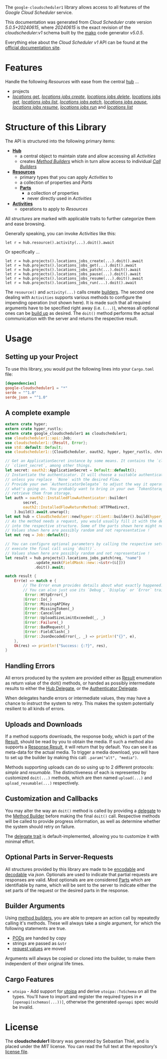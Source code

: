 <!---
DO NOT EDIT !
This file was generated automatically from 'src/generator/templates/api/README.md.mako'
DO NOT EDIT !
-->
The `google-cloudscheduler1` library allows access to all features of the *Google Cloud Scheduler* service.

This documentation was generated from *Cloud Scheduler* crate version *5.0.5+20240615*, where *20240615* is the exact revision of the *cloudscheduler:v1* schema built by the [mako](http://www.makotemplates.org/) code generator *v5.0.5*.

Everything else about the *Cloud Scheduler* *v1* API can be found at the
[official documentation site](https://cloud.google.com/scheduler/).
# Features

Handle the following *Resources* with ease from the central [hub](https://docs.rs/google-cloudscheduler1/5.0.5+20240615/google_cloudscheduler1/CloudScheduler) ... 

* projects
 * [*locations get*](https://docs.rs/google-cloudscheduler1/5.0.5+20240615/google_cloudscheduler1/api::ProjectLocationGetCall), [*locations jobs create*](https://docs.rs/google-cloudscheduler1/5.0.5+20240615/google_cloudscheduler1/api::ProjectLocationJobCreateCall), [*locations jobs delete*](https://docs.rs/google-cloudscheduler1/5.0.5+20240615/google_cloudscheduler1/api::ProjectLocationJobDeleteCall), [*locations jobs get*](https://docs.rs/google-cloudscheduler1/5.0.5+20240615/google_cloudscheduler1/api::ProjectLocationJobGetCall), [*locations jobs list*](https://docs.rs/google-cloudscheduler1/5.0.5+20240615/google_cloudscheduler1/api::ProjectLocationJobListCall), [*locations jobs patch*](https://docs.rs/google-cloudscheduler1/5.0.5+20240615/google_cloudscheduler1/api::ProjectLocationJobPatchCall), [*locations jobs pause*](https://docs.rs/google-cloudscheduler1/5.0.5+20240615/google_cloudscheduler1/api::ProjectLocationJobPauseCall), [*locations jobs resume*](https://docs.rs/google-cloudscheduler1/5.0.5+20240615/google_cloudscheduler1/api::ProjectLocationJobResumeCall), [*locations jobs run*](https://docs.rs/google-cloudscheduler1/5.0.5+20240615/google_cloudscheduler1/api::ProjectLocationJobRunCall) and [*locations list*](https://docs.rs/google-cloudscheduler1/5.0.5+20240615/google_cloudscheduler1/api::ProjectLocationListCall)




# Structure of this Library

The API is structured into the following primary items:

* **[Hub](https://docs.rs/google-cloudscheduler1/5.0.5+20240615/google_cloudscheduler1/CloudScheduler)**
    * a central object to maintain state and allow accessing all *Activities*
    * creates [*Method Builders*](https://docs.rs/google-cloudscheduler1/5.0.5+20240615/google_cloudscheduler1/client::MethodsBuilder) which in turn
      allow access to individual [*Call Builders*](https://docs.rs/google-cloudscheduler1/5.0.5+20240615/google_cloudscheduler1/client::CallBuilder)
* **[Resources](https://docs.rs/google-cloudscheduler1/5.0.5+20240615/google_cloudscheduler1/client::Resource)**
    * primary types that you can apply *Activities* to
    * a collection of properties and *Parts*
    * **[Parts](https://docs.rs/google-cloudscheduler1/5.0.5+20240615/google_cloudscheduler1/client::Part)**
        * a collection of properties
        * never directly used in *Activities*
* **[Activities](https://docs.rs/google-cloudscheduler1/5.0.5+20240615/google_cloudscheduler1/client::CallBuilder)**
    * operations to apply to *Resources*

All *structures* are marked with applicable traits to further categorize them and ease browsing.

Generally speaking, you can invoke *Activities* like this:

```Rust,ignore
let r = hub.resource().activity(...).doit().await
```

Or specifically ...

```ignore
let r = hub.projects().locations_jobs_create(...).doit().await
let r = hub.projects().locations_jobs_get(...).doit().await
let r = hub.projects().locations_jobs_patch(...).doit().await
let r = hub.projects().locations_jobs_pause(...).doit().await
let r = hub.projects().locations_jobs_resume(...).doit().await
let r = hub.projects().locations_jobs_run(...).doit().await
```

The `resource()` and `activity(...)` calls create [builders][builder-pattern]. The second one dealing with `Activities` 
supports various methods to configure the impending operation (not shown here). It is made such that all required arguments have to be 
specified right away (i.e. `(...)`), whereas all optional ones can be [build up][builder-pattern] as desired.
The `doit()` method performs the actual communication with the server and returns the respective result.

# Usage

## Setting up your Project

To use this library, you would put the following lines into your `Cargo.toml` file:

```toml
[dependencies]
google-cloudscheduler1 = "*"
serde = "^1.0"
serde_json = "^1.0"
```

## A complete example

```Rust
extern crate hyper;
extern crate hyper_rustls;
extern crate google_cloudscheduler1 as cloudscheduler1;
use cloudscheduler1::api::Job;
use cloudscheduler1::{Result, Error};
use std::default::Default;
use cloudscheduler1::{CloudScheduler, oauth2, hyper, hyper_rustls, chrono, FieldMask};

// Get an ApplicationSecret instance by some means. It contains the `client_id` and 
// `client_secret`, among other things.
let secret: oauth2::ApplicationSecret = Default::default();
// Instantiate the authenticator. It will choose a suitable authentication flow for you, 
// unless you replace  `None` with the desired Flow.
// Provide your own `AuthenticatorDelegate` to adjust the way it operates and get feedback about 
// what's going on. You probably want to bring in your own `TokenStorage` to persist tokens and
// retrieve them from storage.
let auth = oauth2::InstalledFlowAuthenticator::builder(
        secret,
        oauth2::InstalledFlowReturnMethod::HTTPRedirect,
    ).build().await.unwrap();
let mut hub = CloudScheduler::new(hyper::Client::builder().build(hyper_rustls::HttpsConnectorBuilder::new().with_native_roots().unwrap().https_or_http().enable_http1().build()), auth);
// As the method needs a request, you would usually fill it with the desired information
// into the respective structure. Some of the parts shown here might not be applicable !
// Values shown here are possibly random and not representative !
let mut req = Job::default();

// You can configure optional parameters by calling the respective setters at will, and
// execute the final call using `doit()`.
// Values shown here are possibly random and not representative !
let result = hub.projects().locations_jobs_patch(req, "name")
             .update_mask(FieldMask::new::<&str>(&[]))
             .doit().await;

match result {
    Err(e) => match e {
        // The Error enum provides details about what exactly happened.
        // You can also just use its `Debug`, `Display` or `Error` traits
         Error::HttpError(_)
        |Error::Io(_)
        |Error::MissingAPIKey
        |Error::MissingToken(_)
        |Error::Cancelled
        |Error::UploadSizeLimitExceeded(_, _)
        |Error::Failure(_)
        |Error::BadRequest(_)
        |Error::FieldClash(_)
        |Error::JsonDecodeError(_, _) => println!("{}", e),
    },
    Ok(res) => println!("Success: {:?}", res),
}

```
## Handling Errors

All errors produced by the system are provided either as [Result](https://docs.rs/google-cloudscheduler1/5.0.5+20240615/google_cloudscheduler1/client::Result) enumeration as return value of
the doit() methods, or handed as possibly intermediate results to either the 
[Hub Delegate](https://docs.rs/google-cloudscheduler1/5.0.5+20240615/google_cloudscheduler1/client::Delegate), or the [Authenticator Delegate](https://docs.rs/yup-oauth2/*/yup_oauth2/trait.AuthenticatorDelegate.html).

When delegates handle errors or intermediate values, they may have a chance to instruct the system to retry. This 
makes the system potentially resilient to all kinds of errors.

## Uploads and Downloads
If a method supports downloads, the response body, which is part of the [Result](https://docs.rs/google-cloudscheduler1/5.0.5+20240615/google_cloudscheduler1/client::Result), should be
read by you to obtain the media.
If such a method also supports a [Response Result](https://docs.rs/google-cloudscheduler1/5.0.5+20240615/google_cloudscheduler1/client::ResponseResult), it will return that by default.
You can see it as meta-data for the actual media. To trigger a media download, you will have to set up the builder by making
this call: `.param("alt", "media")`.

Methods supporting uploads can do so using up to 2 different protocols: 
*simple* and *resumable*. The distinctiveness of each is represented by customized 
`doit(...)` methods, which are then named `upload(...)` and `upload_resumable(...)` respectively.

## Customization and Callbacks

You may alter the way an `doit()` method is called by providing a [delegate](https://docs.rs/google-cloudscheduler1/5.0.5+20240615/google_cloudscheduler1/client::Delegate) to the 
[Method Builder](https://docs.rs/google-cloudscheduler1/5.0.5+20240615/google_cloudscheduler1/client::CallBuilder) before making the final `doit()` call. 
Respective methods will be called to provide progress information, as well as determine whether the system should 
retry on failure.

The [delegate trait](https://docs.rs/google-cloudscheduler1/5.0.5+20240615/google_cloudscheduler1/client::Delegate) is default-implemented, allowing you to customize it with minimal effort.

## Optional Parts in Server-Requests

All structures provided by this library are made to be [encodable](https://docs.rs/google-cloudscheduler1/5.0.5+20240615/google_cloudscheduler1/client::RequestValue) and 
[decodable](https://docs.rs/google-cloudscheduler1/5.0.5+20240615/google_cloudscheduler1/client::ResponseResult) via *json*. Optionals are used to indicate that partial requests are responses 
are valid.
Most optionals are are considered [Parts](https://docs.rs/google-cloudscheduler1/5.0.5+20240615/google_cloudscheduler1/client::Part) which are identifiable by name, which will be sent to 
the server to indicate either the set parts of the request or the desired parts in the response.

## Builder Arguments

Using [method builders](https://docs.rs/google-cloudscheduler1/5.0.5+20240615/google_cloudscheduler1/client::CallBuilder), you are able to prepare an action call by repeatedly calling it's methods.
These will always take a single argument, for which the following statements are true.

* [PODs][wiki-pod] are handed by copy
* strings are passed as `&str`
* [request values](https://docs.rs/google-cloudscheduler1/5.0.5+20240615/google_cloudscheduler1/client::RequestValue) are moved

Arguments will always be copied or cloned into the builder, to make them independent of their original life times.

[wiki-pod]: http://en.wikipedia.org/wiki/Plain_old_data_structure
[builder-pattern]: http://en.wikipedia.org/wiki/Builder_pattern
[google-go-api]: https://github.com/google/google-api-go-client

## Cargo Features

* `utoipa` - Add support for [utoipa](https://crates.io/crates/utoipa) and derive `utoipa::ToSchema` on all
the types. You'll have to import and register the required types in `#[openapi(schemas(...))]`, otherwise the
generated `openapi` spec would be invalid.


# License
The **cloudscheduler1** library was generated by Sebastian Thiel, and is placed 
under the *MIT* license.
You can read the full text at the repository's [license file][repo-license].

[repo-license]: https://github.com/Byron/google-apis-rsblob/main/LICENSE.md

